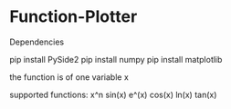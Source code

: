 # Function-Plotter






Dependencies

pip install PySide2
pip install numpy
pip install matplotlib

the function is of one variable x

supported functions:
x^n     sin(x)
e^(x)   cos(x)
ln(x)   tan(x)


